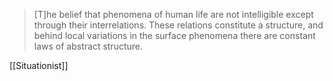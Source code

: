 > \[T\]he belief that phenomena of human life are not intelligible except through their interrelations. These relations constitute a structure, and behind local variations in the surface phenomena there are constant laws of abstract structure.

[[Situationist]]